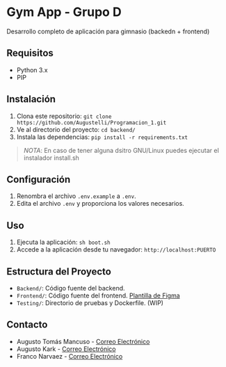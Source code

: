 # Gym App -  Grupo D

Desarrollo completo de aplicación para gimnasio (backedn + frontend)
## Requisitos

- Python 3.x
- PIP

## Instalación

1. Clona este repositorio: `git clone https://github.com/Augustelli/Programacion_1.git`  
2. Ve al directorio del proyecto: `cd backend/`
3. Instala las dependencias: `pip install -r requirements.txt`

> *NOTA*: En caso de tener alguna dsitro GNU/Linux puedes ejecutar el instalador install.sh
## Configuración

1. Renombra el archivo `.env.example` a `.env`.
2. Edita el archivo `.env` y proporciona los valores necesarios.

## Uso

1. Ejecuta la aplicación: `sh boot.sh`
2. Accede a la aplicación desde tu navegador: `http://localhost:PUERTO`

## Estructura del Proyecto

- `Backend/`: Código fuente del backend.
- `Frontend/`: Código fuente del frontend. [Plantilla de Figma](https://www.figma.com/file/roAmLZXKECHvhgWlDB5Izi/Program-Front-(Maquetado)?type=design&node-id=0%3A1&mode=design&t=GQDNKYREJltbrnIs-1)
- `Testing/`: Directorio de pruebas y Dockerfile.  (WIP)


## Contacto

- Augusto Tomás Mancuso - [Correo Electrónico](a.mancuso@alumno.um.edu.ar)
- Augusto Kark - [Correo Electrónico](av.kark@alumno.um.edu.ar)
- Franco Narvaez - [Correo Electrónico](f.narvaez@alumno.um.edu.ar)

